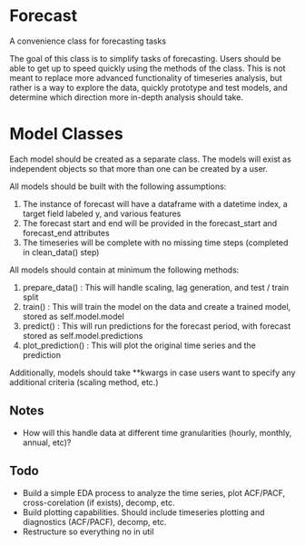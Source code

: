 # Forecast
A convenience class for forecasting tasks

The goal of this class is to simplify tasks of forecasting. Users should be able to get up to speed quickly using the 
methods of the class. This is not meant to replace more advanced functionality of timeseries analysis, but rather is a 
way to explore the data, quickly prototype and test models, and determine which direction more in-depth analysis should 
take. 

# Model Classes

Each model should be created as a separate class. The models will exist as independent objects so that more than one can
be created by a user. 

All models should be built with the following assumptions: 
1. The instance of forecast will have a dataframe with a datetime index, a target field labeled y, and various features
2. The forecast start and end will be provided in the forecast_start and forecast_end attributes
3. The timeseries will be complete with no missing time steps (completed in clean_data() step)

All models should contain at minimum the following methods:
1. prepare_data() : This will handle scaling, lag generation, and test / train split
2. train() : This will train the model on the data and create a trained model, stored as self.model.model
3. predict() : This will run predictions for the forecast period, with forecast stored as self.model.predictions
4. plot_prediction() : This will plot the original time series and the prediction 

Additionally, models should take **kwargs in case users want to specify any additional criteria (scaling method, etc.)

## Notes
- How will this handle data at different time granularities (hourly, monthly, annual, etc)?


## Todo
- Build a simple EDA process to analyze the time series, plot ACF/PACF, cross-corelation (if exists), decomp, etc.
- Build plotting capabilities. Should include timeseries plotting and diagnostics (ACF/PACF), decomp, etc.
- Restructure so everything no in util
